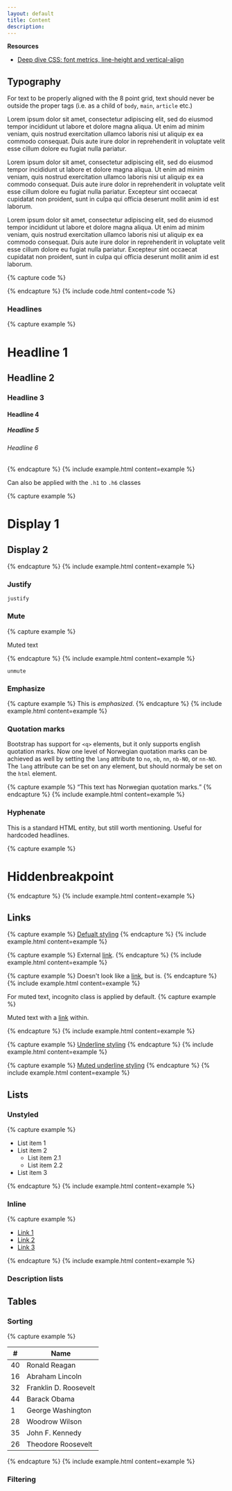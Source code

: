 ```yaml
---
layout: default
title: Content
description:
---
```


**Resources**

* [Deep dive CSS: font metrics, line-height and vertical-align](https://iamvdo.me/en/blog/css-font-metrics-line-height-and-vertical-align)

## Typography

For text to be properly aligned with the 8 point grid, text should never be outside the proper tags (i.e. as a child of `body`, `main`, `article` etc.)

<div class="" style="padding: calc(2 * var(--unit));">
  <p class="lead">Lorem ipsum dolor sit amet, consectetur adipiscing elit, sed do eiusmod tempor incididunt ut labore et dolore magna aliqua. Ut enim ad minim veniam, quis nostrud exercitation ullamco laboris nisi ut aliquip ex ea commodo consequat. Duis aute irure dolor in reprehenderit in voluptate velit esse cillum dolore eu fugiat nulla pariatur.</p>

  <p class="">Lorem ipsum dolor sit amet, consectetur adipiscing elit, sed do eiusmod tempor incididunt ut labore et dolore magna aliqua. Ut enim ad minim veniam, quis nostrud exercitation ullamco laboris nisi ut aliquip ex ea commodo consequat. Duis aute irure dolor in reprehenderit in voluptate velit esse cillum dolore eu fugiat nulla pariatur. Excepteur sint occaecat cupidatat non proident, sunt in culpa qui officia deserunt mollit anim id est laborum.</p>

  <p class="small">Lorem ipsum dolor sit amet, consectetur adipiscing elit, sed do eiusmod tempor incididunt ut labore et dolore magna aliqua. Ut enim ad minim veniam, quis nostrud exercitation ullamco laboris nisi ut aliquip ex ea commodo consequat. Duis aute irure dolor in reprehenderit in voluptate velit esse cillum dolore eu fugiat nulla pariatur. Excepteur sint occaecat cupidatat non proident, sunt in culpa qui officia deserunt mollit anim id est laborum.</p>
</div>

{% capture code %}
<p class="lead"></p>
<p class="small"></p>
{% endcapture %}
{% include code.html content=code %}

### Headlines

{% capture example %}
<h1>Headline 1</h1>
<h2>Headline 2</h2>
<h3>Headline 3</h3>
<h4>Headline 4</h4>
<h5>Headline 5</h5>
<h6>Headline 6</h6>
{% endcapture %}
{% include example.html content=example %}

Can also be applied with the `.h1` to `.h6` classes

{% capture example %}
<h1 class="display-1">Display 1</h1>
<h2 class="display-2">Display 2</h2>
{% endcapture %}
{% include example.html content=example %}

### Justify

`justify`

### Mute

{% capture example %}
<p class="mute">Muted text</p>
{% endcapture %}
{% include example.html content=example %}

`unmute`

### Emphasize

{% capture example %}
This is <em>emphasized</em>.
{% endcapture %}
{% include example.html content=example %}

### Quotation marks

Bootstrap has support for `<q>` elements, but it only supports english quotation marks. Now one level of Norwegian quotation marks can be achieved as well by setting the `lang` attribute to `no`, `nb`, `nn`, `nb-NO`, or `nn-NO`. The `lang` attribute can be set on any element, but should normaly be set on the `html` element.

{% capture example %}
<q lang="no">This text has Norwegian quotation marks.</q>
{% endcapture %}
{% include example.html content=example %}

### Hyphenate

This is a standard HTML entity, but still worth mentioning. Useful for hardcoded headlines.

{% capture example %}
<h1>Hidden&shy;breakpoint</h1>
{% endcapture %}
{% include example.html content=example %}


## Links

{% capture example %}
<a href="#">Defualt styling</a>
{% endcapture %}
{% include example.html content=example %}

{% capture example %}
External <a href="#" class="external">link</a>.
{% endcapture %}
{% include example.html content=example %}

{% capture example %}
Doesn't look like a <a href="#" class="incognito">link</a>, but is.
{% endcapture %}
{% include example.html content=example %}

For muted text, incognito class is applied by default.
{% capture example %}
<p class="mute">Muted text with a <a href="#">link</a> within.</p>
{% endcapture %}
{% include example.html content=example %}

{% capture example %}
<a href="#" class="underline">Underline styling</a>
{% endcapture %}
{% include example.html content=example %}

{% capture example %}
<a href="#" class="underline muted">Muted underline styling</a>
{% endcapture %}
{% include example.html content=example %}

## Lists

### Unstyled

{% capture example %}
<ul class="unstyled">
  <li>List item 1</li>
  <li>List item 2
    <ul class="unstyled">
      <li>List item 2.1</li>
      <li>List item 2.2</li>
    </ul>
  </li>
  <li>List item 3</li>
</ul>

{% endcapture %}
{% include example.html content=example %}

### Inline

{% capture example %}
<ul class="inline">
  <li><a href="#" class="link">Link 1</a></li>
  <li><a href="#" class="link">Link 2</a></li>
  <li><a href="#" class="link">Link 3</a></li>
</ul>

{% endcapture %}
{% include example.html content=example %}

### Description lists

## Tables

### Sorting

{% capture example %}
<table class="table sortable">
  <thead>
    <tr>
      <th scope="col">#</th>
      <th scope="col">Name</th>
    </tr>
  </thead>
  <tbody>
    <tr>
      <td>40</td>
      <td>Ronald Reagan</td>
    </tr>
    <tr>
      <td>16</td>
      <td>Abraham Lincoln</td>
    </tr>
    <tr>
      <td>32</td>
      <td>Franklin D. Roosevelt</td>
    </tr>
    <tr>
      <td>44</td>
      <td>Barack Obama</td>
    </tr>
    <tr>
      <td>1</td>
      <td>George Washington</td>
    </tr>
    <tr>
      <td>28</td>
      <td>Woodrow Wilson</td>
    </tr>
    <tr>
      <td>35</td>
      <td>John F. Kennedy</td>
    </tr>
    <tr>
      <td>26</td>
      <td>Theodore Roosevelt</td>
    </tr>
  </tbody>
</table>
{% endcapture %}
{% include example.html content=example %}

### Filtering
